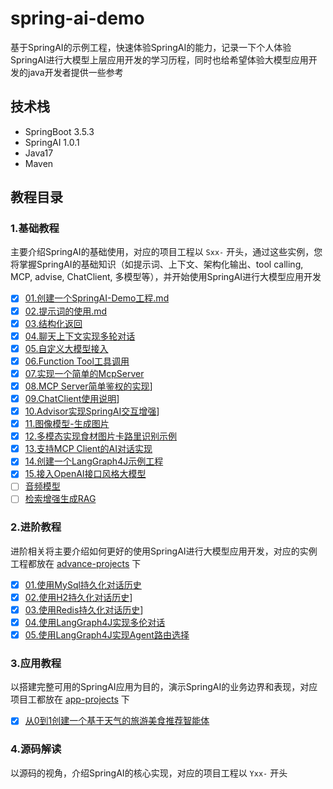 # spring-ai-demo

基于SpringAI的示例工程，快速体验SpringAI的能力，记录一下个人体验SpringAI进行大模型上层应用开发的学习历程，同时也给希望体验大模型应用开发的java开发者提供一些参考

## 技术栈

- SpringBoot 3.5.3
- SpringAI 1.0.1
- Java17
- Maven

## 教程目录

### 1.基础教程

主要介绍SpringAI的基础使用，对应的项目工程以 `Sxx-` 开头，通过这些实例，您将掌握SpringAI的基础知识（如提示词、上下文、架构化输出、tool calling, MCP, advise, ChatClient, 多模型等），并开始使用SpringAI进行大模型应用开发

- [x] [01.创建一个SpringAI-Demo工程.md](docs/01.创建一个SpringAI-Demo工程.md)
- [x] [02.提示词的使用.md](docs/02.提示词设置.md)
- [x] [03.结构化返回](docs/03.结构化返回.md)
- [x] [04.聊天上下文实现多轮对话](docs/04.聊天上下文.md)
- [x] [05.自定义大模型接入](docs/05.自定义大模型接入.md)
- [x] [06.Function Tool工具调用](docs/06.工具调用.md)
- [x] [07.实现一个简单的McpServer](docs/07.实现一个简单的McpServer.md)
- [x] [08.MCP Server简单鉴权的实现](docs/08.MCP%20Server简单鉴权的实现.md)]
- [x] [09.ChatClient使用说明](docs/09.ChatClient使用说明.md)]
- [x] [10.Advisor实现SpringAI交互增强](docs/10.Advisor实现SpringAI交互增强.md)]
- [x] [11.图像模型-生成图片](docs/11.图像模型.md)
- [x] [12.多模态实现食材图片卡路里识别示例](docs/12.多模态实现食材图片卡路里识别示例.md)
- [x] [13.支持MCP Client的AI对话实现](docs/13.支持MCP%20Client的AI对话实现.md)
- [x] [14.创建一个LangGraph4J示例工程](docs/14.创建一个Langgraph4j示例工程.md)
- [x] [15.接入OpenAI接口风格大模型](docs/15.接入OpenAI接口风格的大模型.md)
- [ ] [音频模型](docs/)
- [ ] [检索增强生成RAG](docs/)

### 2.进阶教程

进阶相关将主要介绍如何更好的使用SpringAI进行大模型应用开发，对应的实例工程都放在 [advance-projects](./advance-projects) 下

- [x] [01.使用MySql持久化对话历史](docs/A01.使用MySql持久化对话历史.md)
- [x] [02.使用H2持久化对话历史](docs/A02.使用H2持久化对话历史.md)]
- [x] [03.使用Redis持久化对话历史](docs/A03.使用Redis持久化对话历史.md)]
- [x] [04.使用LangGraph4J实现多伦对话](docs/A04.使用Langgraph4j实现多伦对话.md)
- [x] [05.使用LangGraph4J实现Agent路由选择](docs/A05.使用LangGraph4J实现Agent路由选择.md)

### 3.应用教程

以搭建完整可用的SpringAI应用为目的，演示SpringAI的业务边界和表现，对应项目工都放在 [app-projects](./app-projects) 下

- [x] [从0到1创建一个基于天气的旅游美食推荐智能体](docs/D01.从0到1创建一个基于天气的旅游美食推荐智能体.md) 

### 4.源码解读

以源码的视角，介绍SpringAI的核心实现，对应的项目工程以 `Yxx-` 开头